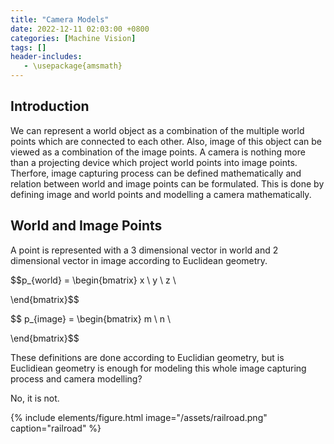 ```yaml
---
title: "Camera Models"
date: 2022-12-11 02:03:00 +0800
categories: [Machine Vision]
tags: []
header-includes:
   - \usepackage{amsmath}
---
```


## Introduction
We can represent a world object as a combination of the multiple world points which are connected to each other. Also, image of this object can be viewed as a combination of the image points. A camera is nothing more than a projecting device which project world points into image points. Therfore, image capturing process can be defined mathematically and relation between world and image points can be formulated. This is done by defining image and world points and modelling a camera mathematically.

## World and Image Points

A point is represented with a 3 dimensional vector in world and 2 dimensional vector in image according to Euclidean geometry.

$$p_{world} = \begin{bmatrix}
x \\
y \\
z \\

\end{bmatrix}$$

$$
p_{image} = \begin{bmatrix}
m \\
n \\

\end{bmatrix}$$


These definitions are done according to Euclidian geometry, but is Euclidiean geometry is enough for modeling this whole image capturing process and camera modelling? 

No, it is not.

<!-- ![Railroad](/assets/railroad.png "railroad") -->

<!-- <p align="center" width="100%">
    <img width="33%" src=/assets/railroad.png>
</p> -->
{% include elements/figure.html image="/assets/railroad.png" caption="railroad" %}

<!-- $$
\begin{align*}
  \left( x \right. 
        \\
        \left. y \right. 
        \\
        \left. z \right )
\end{align*}
$$

$$
\displaystyle
\left( \sum_{k=1}^n a_k b_k \right)^2
\leq
\left( \sum_{k=1}^n a_k^2 \right)
\left( \sum_{k=1}^n b_k^2 \right)
$$ -->